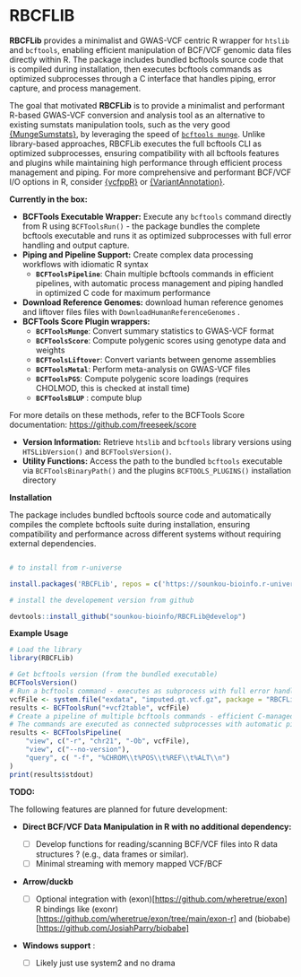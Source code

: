# RBCFLIB

**RBCFLib** provides a minimalist and GWAS-VCF centric R wrapper for `htslib` and `bcftools`, enabling efficient manipulation of BCF/VCF genomic data files directly within R. The package includes bundled bcftools source code that is compiled during installation, then executes bcftools commands as optimized subprocesses through a C interface that handles piping, error capture, and process management.

The goal that motivated **RBCFLib** is to provide a minimalist and performant R-based GWAS-VCF conversion and analysis tool as an alternative to existing sumstats manipulation tools, such as the very good [{MungeSumstats}](https://github.com/Al-Murphy/MungeSumstats), by leveraging the speed of [`bcftools munge`](https://github.com/freeseek/score). Unlike library-based approaches, RBCFLib executes the full bcftools CLI as optimized subprocesses, ensuring compatibility with all bcftools features and plugins while maintaining high performance through efficient process management and piping. For more comprehensive and performant BCF/VCF I/O options in R, consider [{vcfppR}](https://github.com/Zilong-Li/vcfppR) or [{VariantAnnotation}](https://github.com/Bioconductor/VariantAnnotation).

**Currently in the box:**

-   **BCFTools Executable Wrapper:** Execute any `bcftools` command directly from R using `BCFToolsRun()` - the package bundles the complete bcftools executable and runs it as optimized subprocesses with full error handling and output capture.
-   **Piping and Pipeline Support:** Create complex data processing workflows with idiomatic R syntax
    -   **`BCFToolsPipeline`**: Chain multiple bcftools commands in efficient pipelines, with automatic process management and piping handled in optimized C code for maximum performance
-   **Download Reference Genomes:** download human reference genomes and liftover files files with `DownloadHumanReferenceGenomes` .
-   **BCFTools Score Plugin wrappers:**
    -   **`BCFToolsMunge`**: Convert summary statistics to GWAS-VCF format
    -   **`BCFToolsScore`**: Compute polygenic scores using genotype data and weights
    -   **`BCFToolsLiftover`**: Convert variants between genome assemblies
    -   **`BCFToolsMetal`**: Perform meta-analysis on GWAS-VCF files
    -   **`BCFToolsPGS`**: Compute polygenic score loadings (requires CHOLMOD, this is checked at install time)
    -   **`BCFToolsBLUP`** : compute blup

For more details on these methods, refer to the BCFTools Score documentation: https://github.com/freeseek/score

-   **Version Information:** Retrieve `htslib` and `bcftools` library versions using `HTSLibVersion()` and `BCFToolsVersion()`.
-   **Utility Functions:** Access the path to the bundled `bcftools` executable via `BCFToolsBinaryPath()` and the plugins `BCFTOOLS_PLUGINS()` installation directory

**Installation**

The package includes bundled bcftools source code and automatically compiles the complete bcftools suite during installation, ensuring compatibility and performance across different systems without requiring external dependencies.

``` r

# to install from r-universe

install.packages('RBCFLib', repos = c('https://sounkou-bioinfo.r-universe.dev'))

# install the developement version from github

devtools::install_github("sounkou-bioinfo/RBCFLib@develop")
```

**Example Usage**

``` r
# Load the library
library(RBCFLib)

# Get bcftools version (from the bundled executable)
BCFToolsVersion()
# Run a bcftools command - executes as subprocess with full error handling
vcfFile <- system.file("exdata", "imputed.gt.vcf.gz", package = "RBCFLib")
results <- BCFToolsRun("+vcf2table", vcfFile)
# Create a pipeline of multiple bcftools commands - efficient C-managed piping on unix
# The commands are executed as connected subprocesses with automatic pipe management
results <- BCFToolsPipeline(
    "view", c("-r", "chr21", "-Ob", vcfFile),
    "view", c("--no-version"),
    "query", c( "-f", "%CHROM\\t%POS\\t%REF\\t%ALT\\n")
)
print(results$stdout)
```

**TODO:**

The following features are planned for future development:

-   **Direct BCF/VCF Data Manipulation in R with no additional dependency:**

    -   [ ] Develop functions for reading/scanning BCF/VCF files into R data structures ? (e.g., data frames or similar).
    -   [ ] Minimal streaming with memory mapped VCF/BCF

-   **Arrow/duckb**
    -   [ ]  Optional integration with (exon)[https://github.com/wheretrue/exon] R bindings like (exonr)[https://github.com/wheretrue/exon/tree/main/exon-r] and (biobabe)[https://github.com/JosiahParry/biobabe]

- **Windows support** :
   -   [ ] Likely just use system2 and no drama